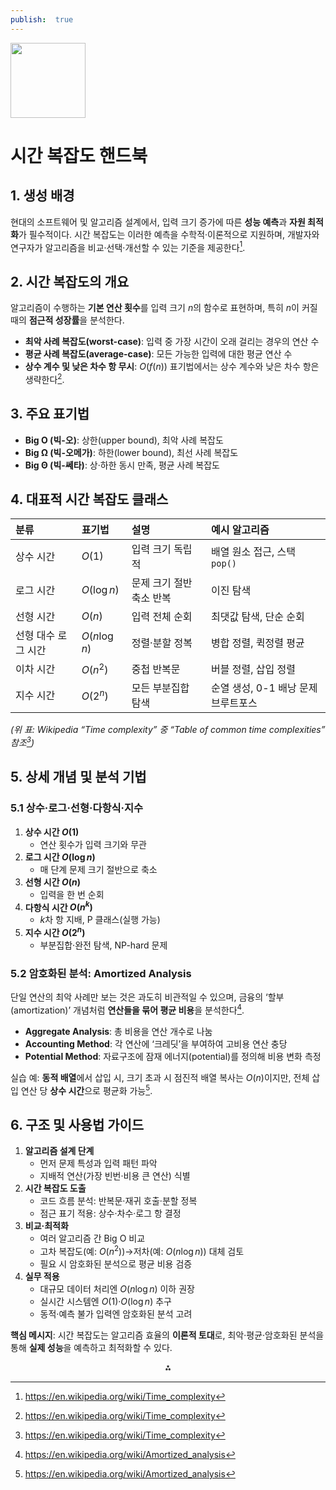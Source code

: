 ```yaml
---
publish:  true
---
```


<img src="https://r2cdn.perplexity.ai/pplx-full-logo-primary-dark%402x.png" class="logo" width="120"/>

# 시간 복잡도 핸드북

## 1. 생성 배경

현대의 소프트웨어 및 알고리즘 설계에서, 입력 크기 증가에 따른 **성능 예측**과 **자원 최적화**가 필수적이다. 시간 복잡도는 이러한 예측을 수학적·이론적으로 지원하며, 개발자와 연구자가 알고리즘을 비교·선택·개선할 수 있는 기준을 제공한다[^1].

## 2. 시간 복잡도의 개요

알고리즘이 수행하는 **기본 연산 횟수**를 입력 크기 $n$의 함수로 표현하며, 특히 $n$이 커질 때의 **점근적 성장률**을 분석한다.

- **최악 사례 복잡도(worst-case)**: 입력 중 가장 시간이 오래 걸리는 경우의 연산 수
- **평균 사례 복잡도(average-case)**: 모든 가능한 입력에 대한 평균 연산 수
- **상수 계수 및 낮은 차수 항 무시**: $O(f(n))$ 표기법에서는 상수 계수와 낮은 차수 항은 생략한다[^1].


## 3. 주요 표기법

- **Big O (빅-오)**: 상한(upper bound), 최악 사례 복잡도
- **Big Ω (빅-오메가)**: 하한(lower bound), 최선 사례 복잡도
- **Big Θ (빅-쎄타)**: 상·하한 동시 만족, 평균 사례 복잡도


## 4. 대표적 시간 복잡도 클래스

| 분류          | 표기법          | 설명             | 예시 알고리즘                |
| :---------- | :----------- | :------------- | :--------------------- |
| 상수 시간       | $O(1)$       | 입력 크기 독립적      | 배열 원소 접근, 스택 `pop()`   |
| 로그 시간       | $O(\log n)$  | 문제 크기 절반 축소 반복 | 이진 탐색                  |
| 선형 시간       | $O(n)$       | 입력 전체 순회       | 최댓값 탐색, 단순 순회          |
| 선형 대수 로그 시간 | $O(n\log n)$ | 정렬·분할 정복       | 병합 정렬, 퀵정렬 평균          |
| 이차 시간       | $O(n^2)$     | 중첩 반복문         | 버블 정렬, 삽입 정렬           |
| 지수 시간       | $O(2^n)$     | 모든 부분집합 탐색     | 순열 생성, 0-1 배낭 문제 브루트포스 |

*(위 표: Wikipedia “Time complexity” 중 “Table of common time complexities” 참조[^1])*

## 5. 상세 개념 및 분석 기법

### 5.1 상수·로그·선형·다항식·지수

1. **상수 시간 $O(1)$**
    - 연산 횟수가 입력 크기와 무관
2. **로그 시간 $O(\log n)$**
    - 매 단계 문제 크기 절반으로 축소
3. **선형 시간 $O(n)$**
    - 입력을 한 번 순회
4. **다항식 시간 $O(n^k)$**
    - $k$차 항 지배, P 클래스(실행 가능)
5. **지수 시간 $O(2^n)$**
    - 부분집합·완전 탐색, NP-hard 문제

### 5.2 암호화된 분석: Amortized Analysis

단일 연산의 최악 사례만 보는 것은 과도히 비관적일 수 있으며, 금융의 ‘할부(amortization)’ 개념처럼 **연산들을 묶어 평균 비용**을 분석한다[^2].

- **Aggregate Analysis**: 총 비용을 연산 개수로 나눔
- **Accounting Method**: 각 연산에 ‘크레딧’을 부여하여 고비용 연산 충당
- **Potential Method**: 자료구조에 잠재 에너지(potential)를 정의해 비용 변화 측정

실습 예: **동적 배열**에서 삽입 시, 크기 초과 시 점진적 배열 복사는 $O(n)$이지만, 전체 삽입 연산 당 **상수 시간**으로 평균화 가능[^2].

## 6. 구조 및 사용법 가이드

1. **알고리즘 설계 단계**
    - 먼저 문제 특성과 입력 패턴 파악
    - 지배적 연산(가장 빈번·비용 큰 연산) 식별
2. **시간 복잡도 도출**
    - 코드 흐름 분석: 반복문·재귀 호출·분할 정복
    - 점근 표기 적용: 상수·차수·로그 항 결정
3. **비교·최적화**
    - 여러 알고리즘 간 Big O 비교
    - 고차 복잡도(예: $O(n^2)$)→저차(예: $O(n\log n)$) 대체 검토
    - 필요 시 암호화된 분석으로 평균 비용 검증
4. **실무 적용**
    - 대규모 데이터 처리엔 $O(n\log n)$ 이하 권장
    - 실시간 시스템엔 $O(1)$·$O(\log n)$ 추구
    - 동적·예측 불가 입력엔 암호화된 분석 고려

**핵심 메시지**: 시간 복잡도는 알고리즘 효율의 **이론적 토대**로, 최악·평균·암호화된 분석을 통해 **실제 성능**을 예측하고 최적화할 수 있다.

<div style="text-align: center">⁂</div>

[^1]: https://en.wikipedia.org/wiki/Time_complexity

[^2]: https://en.wikipedia.org/wiki/Amortized_analysis

[^3]: https://algocademy.com/blog/understanding-algorithms-time-complexity-explained/

[^4]: https://www.geeksforgeeks.org/dsa/analysis-algorithms-big-o-analysis/

[^5]: https://brilliant.org/wiki/amortized-analysis/

[^6]: https://en.wikipedia.org/wiki/Big_O_notation

[^7]: https://www.crio.do/blog/time-complexity-explained/

[^8]: https://ja.wikipedia.org/wiki/ランダウの記号

[^9]: https://www.geeksforgeeks.org/introduction-to-amortized-analysis/

[^10]: https://www.geeksforgeeks.org/dsa/time-complexity-and-space-complexity/

[^11]: https://zenn.dev/koffeecom/articles/7ba5c83a68cdb5

[^12]: https://www.ime.usp.br/~cris/aulas/22_2_338/AmortizedAnalysisExplained_Fiebrink.pdf

[^13]: https://www.britannica.com/science/time-complexity

[^14]: https://amdlaboratory.com/amdblog/pythonで学ぶアルゴリズムとbig-o-notationbig-o-記法/

[^15]: https://ocw.mit.edu/courses/6-046j-design-and-analysis-of-algorithms-spring-2012/83b82d45beb3776da72b7f3e1b3f42df_MIT6_046JS12_lec11.pdf

[^16]: https://www.w3schools.com/dsa/dsa_timecomplexity_theory.php

[^17]: https://vmm.dev/ja/cci/cci-0.md

[^18]: https://www.cs.cmu.edu/~avrim/451f11/lectures/lect0922.pdf

[^19]: https://www.datacamp.com/tutorial/big-o-notation-time-complexity

[^20]: https://qiita.com/shizen-shin/items/0c4cba2b158858091bca

